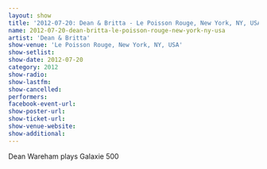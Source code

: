 ```yaml
---
layout: show
title: '2012-07-20: Dean & Britta - Le Poisson Rouge, New York, NY, USA'
name: 2012-07-20-dean-britta-le-poisson-rouge-new-york-ny-usa
artist: 'Dean & Britta'
show-venue: 'Le Poisson Rouge, New York, NY, USA'
show-setlist: 
show-date: 2012-07-20
category: 2012
show-radio: 
show-lastfm: 
show-cancelled: 
performers: 
facebook-event-url: 
show-poster-url: 
show-ticket-url: 
show-venue-website: 
show-additional: 
---
```


Dean Wareham plays Galaxie 500